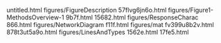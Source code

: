 untitled.html
figures/FigureDescription
57flvg6jn6o.html
figures/Figure1-MethodsOverview-1
9b7f.html
15682.html
figures/ResponseCharac
866.html
figures/NetworkDiagram
f11f.html
figures/mat
fv399u8b2v.html
878t3ut5a9o.html
figures/LinesAndTypes
1562e.html
17fe5.html